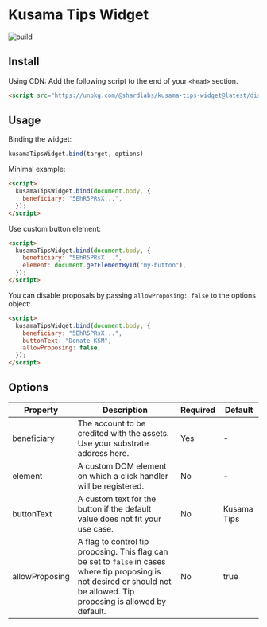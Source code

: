 # Kusama Tips Widget

![build](https://github.com/Shard-Labs/kusama-tips-widget/workflows/Build/badge.svg)

## Install

Using CDN: Add the following script to the end of your `<head>` section.

```html
<script src="https://unpkg.com/@shardlabs/kusama-tips-widget@latest/dist/bundle.min.js"></script>
```

## Usage

Binding the widget:

```js
kusamaTipsWidget.bind(target, options)
```

Minimal example:

```html
<script>
  kusamaTipsWidget.bind(document.body, {
    beneficiary: "5EhR5PRsX...",
  });
</script>
```

Use custom button element:

```html
<script>
  kusamaTipsWidget.bind(document.body, {
    beneficiary: "5EhR5PRsX...",
    element: document.getElementById("my-button"),
  });
</script>
```

You can disable proposals by passing `allowProposing: false` to the options object:

```html
<script>
  kusamaTipsWidget.bind(document.body, {
    beneficiary: "5EhR5PRsX...",
    buttonText: "Donate KSM",
    allowProposing: false,
  });
</script>
```

## Options

| Property | Description | Required | Default |
|-|-|-|-|
| beneficiary | The account to be credited with the assets. Use your substrate address here. | Yes | - |
| element | A custom DOM element on which a click handler will be registered. | No | - |
| buttonText | A custom text for the button if the default value does not fit your use case. | No | Kusama Tips |
| allowProposing | A flag to control tip proposing. This flag can be set to `false` in cases where tip proposing is not desired or should not be allowed. Tip proposing is allowed by default. | No | true |
